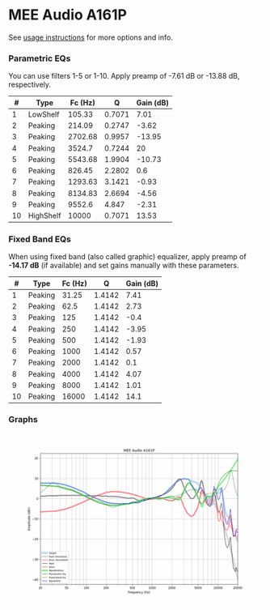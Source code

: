 # MEE Audio A161P
See [usage instructions](https://github.com/jaakkopasanen/AutoEq#usage) for more options and info.

### Parametric EQs
You can use filters 1-5 or 1-10. Apply preamp of -7.61 dB or -13.88 dB, respectively.

|   # | Type      |   Fc (Hz) |      Q |   Gain (dB) |
|-----|-----------|-----------|--------|-------------|
|   1 | LowShelf  |    105.33 | 0.7071 |        7.01 |
|   2 | Peaking   |    214.09 | 0.2747 |       -3.62 |
|   3 | Peaking   |   2702.68 | 0.9957 |      -13.95 |
|   4 | Peaking   |   3524.7  | 0.7244 |       20    |
|   5 | Peaking   |   5543.68 | 1.9904 |      -10.73 |
|   6 | Peaking   |    826.45 | 2.2802 |        0.6  |
|   7 | Peaking   |   1293.63 | 3.1421 |       -0.93 |
|   8 | Peaking   |   8134.83 | 2.6694 |       -4.56 |
|   9 | Peaking   |   9552.6  | 4.847  |       -2.31 |
|  10 | HighShelf |  10000    | 0.7071 |       13.53 |

### Fixed Band EQs
When using fixed band (also called graphic) equalizer, apply preamp of **-14.17 dB** (if available) and set gains manually with these parameters.

|   # | Type    |   Fc (Hz) |      Q |   Gain (dB) |
|-----|---------|-----------|--------|-------------|
|   1 | Peaking |     31.25 | 1.4142 |        7.41 |
|   2 | Peaking |     62.5  | 1.4142 |        2.73 |
|   3 | Peaking |    125    | 1.4142 |       -0.4  |
|   4 | Peaking |    250    | 1.4142 |       -3.95 |
|   5 | Peaking |    500    | 1.4142 |       -1.93 |
|   6 | Peaking |   1000    | 1.4142 |        0.57 |
|   7 | Peaking |   2000    | 1.4142 |        0.1  |
|   8 | Peaking |   4000    | 1.4142 |        4.07 |
|   9 | Peaking |   8000    | 1.4142 |        1.01 |
|  10 | Peaking |  16000    | 1.4142 |       14.1  |

### Graphs
![](./MEE%20Audio%20A161P.png)
